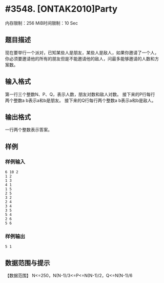 # #3548. [ONTAK2010]Party

内存限制：256 MiB时间限制：10 Sec

## 题目描述

现在要举行一个派对，已知某些人是朋友，某些人是敌人，如果你邀请了一个人，你必须要邀请他的所有的朋友但是不能邀请他的敌人，问最多能够邀请的人数和方案数。

## 输入格式

第一行三个整数N、P、Q，表示人数，朋友对数和敌人对数。
接下来的P行每行两个整数a b表示a和b是朋友。
接下来的Q行每行两个整数a b表示a和b是敌人。

## 输出格式


一行两个整数表示答案。

## 样例

### 样例输入

    
    6 10 2
    1 2
    1 3
    4 1
    1 5
    2 5
    3 2
    2 4
    3 4
    3 5
    5 4
    2 6
    5 6
    
    
    

### 样例输出

    
    5 1
    
    
    

## 数据范围与提示

【数据范围】
N<=250，N(N-1)/3<=P<=N(N-1)/2，Q<=N(N-1)/6
